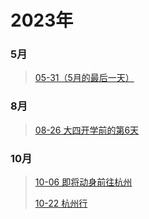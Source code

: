 # 2023年
### 5月
>[05-31（5月的最后一天）](./2023-05-31-5月的最后一天.md)
### 8月
>[08-26 大四开学前的第6天](./2023-08-26.md)
### 10月
>[10-06 即将动身前往杭州](./2023-10-06.md)
> 
>[10-22 杭州行](./2023-10-22.md)